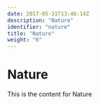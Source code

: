 ```yaml
---
date: 2017-05-31T13:46:14Z
description: "Nature"
identifier: "nature"
title: "Nature"
weight: "6"
---
```


# Nature
This is the content for Nature